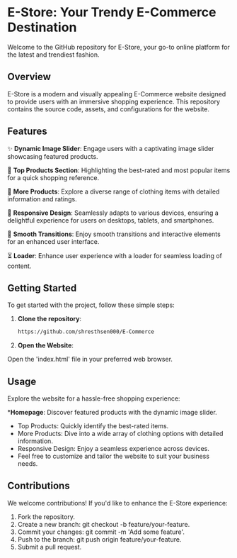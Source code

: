 # E-Store: Your Trendy E-Commerce Destination

Welcome to the GitHub repository for E-Store, your go-to online platform for the latest and trendiest fashion.

## Overview

E-Store is a modern and visually appealing E-Commerce website designed to provide users with an immersive shopping experience. This repository contains the source code, assets, and configurations for the website.

## Features

✨ **Dynamic Image Slider**: Engage users with a captivating image slider showcasing featured products.

🌟 **Top Products Section**: Highlighting the best-rated and most popular items for a quick shopping reference.

👗 **More Products**: Explore a diverse range of clothing items with detailed information and ratings.

📱 **Responsive Design**: Seamlessly adapts to various devices, ensuring a delightful experience for users on desktops, tablets, and smartphones.

🔄 **Smooth Transitions**: Enjoy smooth transitions and interactive elements for an enhanced user interface.

⏳ **Loader**: Enhance user experience with a loader for seamless loading of content.

## Getting Started

To get started with the project, follow these simple steps:

1. **Clone the repository**:

   ```bash
   https://github.com/shresthsen000/E-Commerce

2. **Open the Website**:

Open the 'index.html' file in your preferred web browser.

## Usage
Explore the website for a hassle-free shopping experience:

***Homepage**: Discover featured products with the dynamic image slider.
* Top Products: Quickly identify the best-rated items.
* More Products: Dive into a wide array of clothing options with detailed information.
* Responsive Design: Enjoy a seamless experience across devices.
* Feel free to customize and tailor the website to suit your business needs.

## Contributions
We welcome contributions! If you'd like to enhance the E-Store experience:

1. Fork the repository.
2. Create a new branch: git checkout -b feature/your-feature.
3. Commit your changes: git commit -m 'Add some feature'.
4. Push to the branch: git push origin feature/your-feature.
5. Submit a pull request.
